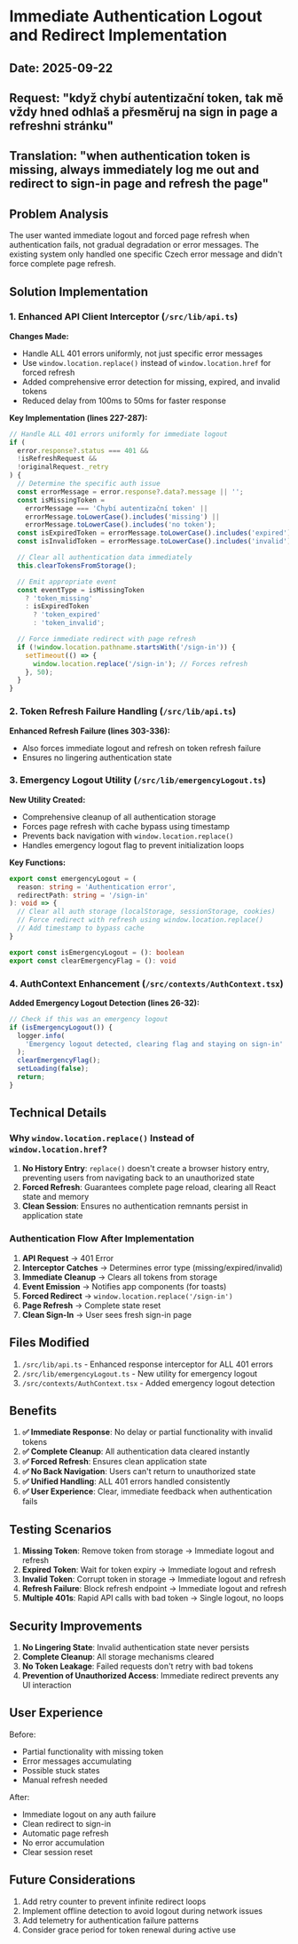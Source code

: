 # Immediate Authentication Logout and Redirect Implementation

## Date: 2025-09-22

## Request: "když chybí autentizační token, tak mě vždy hned odhlaš a přesměruj na sign in page a refreshni stránku"

## Translation: "when authentication token is missing, always immediately log me out and redirect to sign-in page and refresh the page"

## Problem Analysis

The user wanted immediate logout and forced page refresh when authentication fails, not gradual degradation or error messages. The existing system only handled one specific Czech error message and didn't force complete page refresh.

## Solution Implementation

### 1. Enhanced API Client Interceptor (`/src/lib/api.ts`)

**Changes Made:**

- Handle ALL 401 errors uniformly, not just specific error messages
- Use `window.location.replace()` instead of `window.location.href` for forced refresh
- Added comprehensive error detection for missing, expired, and invalid tokens
- Reduced delay from 100ms to 50ms for faster response

**Key Implementation (lines 227-287):**

```typescript
// Handle ALL 401 errors uniformly for immediate logout
if (
  error.response?.status === 401 &&
  !isRefreshRequest &&
  !originalRequest._retry
) {
  // Determine the specific auth issue
  const errorMessage = error.response?.data?.message || '';
  const isMissingToken =
    errorMessage === 'Chybí autentizační token' ||
    errorMessage.toLowerCase().includes('missing') ||
    errorMessage.toLowerCase().includes('no token');
  const isExpiredToken = errorMessage.toLowerCase().includes('expired');
  const isInvalidToken = errorMessage.toLowerCase().includes('invalid');

  // Clear all authentication data immediately
  this.clearTokensFromStorage();

  // Emit appropriate event
  const eventType = isMissingToken
    ? 'token_missing'
    : isExpiredToken
      ? 'token_expired'
      : 'token_invalid';

  // Force immediate redirect with page refresh
  if (!window.location.pathname.startsWith('/sign-in')) {
    setTimeout(() => {
      window.location.replace('/sign-in'); // Forces refresh
    }, 50);
  }
}
```

### 2. Token Refresh Failure Handling (`/src/lib/api.ts`)

**Enhanced Refresh Failure (lines 303-336):**

- Also forces immediate logout and refresh on token refresh failure
- Ensures no lingering authentication state

### 3. Emergency Logout Utility (`/src/lib/emergencyLogout.ts`)

**New Utility Created:**

- Comprehensive cleanup of all authentication storage
- Forces page refresh with cache bypass using timestamp
- Prevents back navigation with `window.location.replace()`
- Handles emergency logout flag to prevent initialization loops

**Key Functions:**

```typescript
export const emergencyLogout = (
  reason: string = 'Authentication error',
  redirectPath: string = '/sign-in'
): void => {
  // Clear all auth storage (localStorage, sessionStorage, cookies)
  // Force redirect with refresh using window.location.replace()
  // Add timestamp to bypass cache
}

export const isEmergencyLogout = (): boolean
export const clearEmergencyFlag = (): void
```

### 4. AuthContext Enhancement (`/src/contexts/AuthContext.tsx`)

**Added Emergency Logout Detection (lines 26-32):**

```typescript
// Check if this was an emergency logout
if (isEmergencyLogout()) {
  logger.info(
    'Emergency logout detected, clearing flag and staying on sign-in'
  );
  clearEmergencyFlag();
  setLoading(false);
  return;
}
```

## Technical Details

### Why `window.location.replace()` Instead of `window.location.href`?

1. **No History Entry**: `replace()` doesn't create a browser history entry, preventing users from navigating back to an unauthorized state
2. **Forced Refresh**: Guarantees complete page reload, clearing all React state and memory
3. **Clean Session**: Ensures no authentication remnants persist in application state

### Authentication Flow After Implementation

1. **API Request** → 401 Error
2. **Interceptor Catches** → Determines error type (missing/expired/invalid)
3. **Immediate Cleanup** → Clears all tokens from storage
4. **Event Emission** → Notifies app components (for toasts)
5. **Forced Redirect** → `window.location.replace('/sign-in')`
6. **Page Refresh** → Complete state reset
7. **Clean Sign-In** → User sees fresh sign-in page

## Files Modified

1. `/src/lib/api.ts` - Enhanced response interceptor for ALL 401 errors
2. `/src/lib/emergencyLogout.ts` - New utility for emergency logout
3. `/src/contexts/AuthContext.tsx` - Added emergency logout detection

## Benefits

1. **✅ Immediate Response**: No delay or partial functionality with invalid tokens
2. **✅ Complete Cleanup**: All authentication data cleared instantly
3. **✅ Forced Refresh**: Ensures clean application state
4. **✅ No Back Navigation**: Users can't return to unauthorized state
5. **✅ Unified Handling**: ALL 401 errors handled consistently
6. **✅ User Experience**: Clear, immediate feedback when authentication fails

## Testing Scenarios

1. **Missing Token**: Remove token from storage → Immediate logout and refresh
2. **Expired Token**: Wait for token expiry → Immediate logout and refresh
3. **Invalid Token**: Corrupt token in storage → Immediate logout and refresh
4. **Refresh Failure**: Block refresh endpoint → Immediate logout and refresh
5. **Multiple 401s**: Rapid API calls with bad token → Single logout, no loops

## Security Improvements

1. **No Lingering State**: Invalid authentication state never persists
2. **Complete Cleanup**: All storage mechanisms cleared
3. **No Token Leakage**: Failed requests don't retry with bad tokens
4. **Prevention of Unauthorized Access**: Immediate redirect prevents any UI interaction

## User Experience

Before:

- Partial functionality with missing token
- Error messages accumulating
- Possible stuck states
- Manual refresh needed

After:

- Immediate logout on any auth failure
- Clean redirect to sign-in
- Automatic page refresh
- No error accumulation
- Clear session reset

## Future Considerations

1. Add retry counter to prevent infinite redirect loops
2. Implement offline detection to avoid logout during network issues
3. Add telemetry for authentication failure patterns
4. Consider grace period for token renewal during active use
